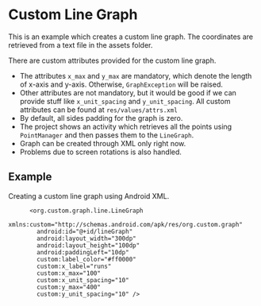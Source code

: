 Custom Line Graph
=================

This is an example which creates a custom line graph. The coordinates are retrieved from a text file in the assets folder.
 
There are custom attributes provided for the custom line graph.
  - The attributes `x_max` and `y_max` are mandatory, which denote the length of x-axis and y-axis. Otherwise, `GraphException` will be raised. 
  - Other attributes are not mandatory, but it would be good if we can provide stuff like `x_unit_spacing` and `y_unit_spacing`. All custom attributes can be found at `res/values/attrs.xml`
  - By default, all sides padding for the graph is zero.
  - The project shows an activity which retrieves all the points using `PointManager` and then passes them to the 
    `LineGraph`.
  - Graph can be created through XML only right now.
  - Problems due to screen rotations is also handled.

Example
-------

Creating a custom line graph using Android XML.

```
      <org.custom.graph.line.LineGraph
        xmlns:custom="http://schemas.android.com/apk/res/org.custom.graph"
        android:id="@+id/lineGraph"
        android:layout_width="300dp"
        android:layout_height="100dp"
        android:paddingLeft="10dp"
        custom:label_color="#ff0000"
        custom:x_label="runs"
        custom:x_max="100"
        custom:x_unit_spacing="10"
        custom:y_max="400"
        custom:y_unit_spacing="10" />
```

